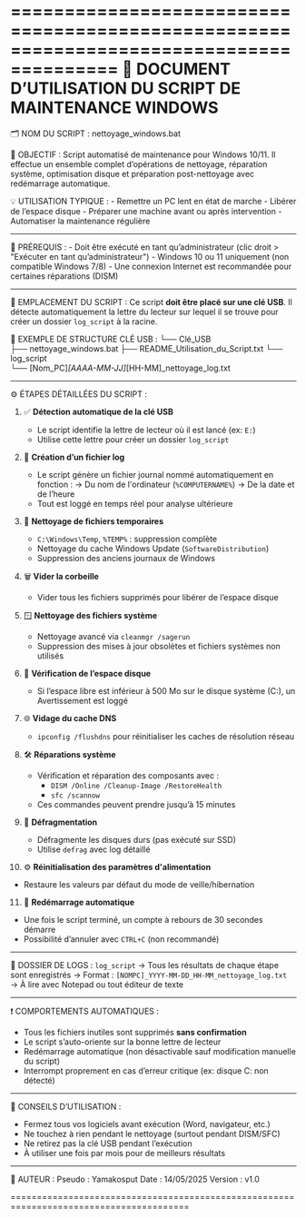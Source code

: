 ========================================================================================
                     📘 DOCUMENT D’UTILISATION DU SCRIPT DE MAINTENANCE WINDOWS
========================================================================================

🗂 NOM DU SCRIPT :
    nettoyage_windows.bat

🔧 OBJECTIF :
    Script automatisé de maintenance pour Windows 10/11. Il effectue un ensemble complet
    d’opérations de nettoyage, réparation système, optimisation disque et préparation
    post-nettoyage avec redémarrage automatique.

💡 UTILISATION TYPIQUE :
    - Remettre un PC lent en état de marche
    - Libérer de l’espace disque
    - Préparer une machine avant ou après intervention
    - Automatiser la maintenance régulière

----------------------------------------------------------------------------------------

🔐 PRÉREQUIS :
    - Doit être exécuté en tant qu’administrateur (clic droit > "Exécuter en tant qu’administrateur")
    - Windows 10 ou 11 uniquement (non compatible Windows 7/8)
    - Une connexion Internet est recommandée pour certaines réparations (DISM)

----------------------------------------------------------------------------------------

📍 EMPLACEMENT DU SCRIPT :
    Ce script **doit être placé sur une clé USB**. Il détecte automatiquement la lettre du
    lecteur sur lequel il se trouve pour créer un dossier `log_script` à la racine.

📁 EXEMPLE DE STRUCTURE CLÉ USB :
    └── Clé_USB\
        ├── nettoyage_windows.bat
        ├── README_Utilisation_du_Script.txt
        └── log_script\
             └── [Nom_PC]_[AAAA-MM-JJ]_[HH-MM]_nettoyage_log.txt

----------------------------------------------------------------------------------------

⚙️ ÉTAPES DÉTAILLÉES DU SCRIPT :

1. ✅ **Détection automatique de la clé USB**
   - Le script identifie la lettre de lecteur où il est lancé (ex: `E:`)
   - Utilise cette lettre pour créer un dossier `log_script`

2. 📁 **Création d’un fichier log**
   - Le script génère un fichier journal nommé automatiquement en fonction :
     → Du nom de l'ordinateur (`%COMPUTERNAME%`)
     → De la date et de l’heure
   - Tout est loggé en temps réel pour analyse ultérieure

3. 🧹 **Nettoyage de fichiers temporaires**
   - `C:\Windows\Temp`, `%TEMP%` : suppression complète
   - Nettoyage du cache Windows Update (`SoftwareDistribution`)
   - Suppression des anciens journaux de Windows

4. 🗑️ **Vider la corbeille**
   - Vider tous les fichiers supprimés pour libérer de l’espace disque

5. 🪟 **Nettoyage des fichiers système**
   - Nettoyage avancé via `cleanmgr /sagerun`
   - Suppression des mises à jour obsolètes et fichiers systèmes non utilisés

6. 💾 **Vérification de l’espace disque**
   - Si l’espace libre est inférieur à 500 Mo sur le disque système (C:), un Avertissement est loggé

7. 🌐 **Vidage du cache DNS**
   - `ipconfig /flushdns` pour réinitialiser les caches de résolution réseau

8. 🛠️ **Réparations système**
   - Vérification et réparation des composants avec :
     - `DISM /Online /Cleanup-Image /RestoreHealth`
     - `sfc /scannow`
   - Ces commandes peuvent prendre jusqu’à 15 minutes

9. 💽 **Défragmentation**
   - Défragmente les disques durs (pas exécuté sur SSD)
   - Utilise `defrag` avec log détaillé

10. ⚙️ **Réinitialisation des paramètres d'alimentation**
   - Restaure les valeurs par défaut du mode de veille/hibernation

11. 🔁 **Redémarrage automatique**
   - Une fois le script terminé, un compte à rebours de 30 secondes démarre
   - Possibilité d’annuler avec `CTRL+C` (non recommandé)

----------------------------------------------------------------------------------------

📂 DOSSIER DE LOGS : `log_script`
   → Tous les résultats de chaque étape sont enregistrés
   → Format : `[NOMPC]_YYYY-MM-DD_HH-MM_nettoyage_log.txt`
   → À lire avec Notepad ou tout éditeur de texte

----------------------------------------------------------------------------------------

❗ COMPORTEMENTS AUTOMATIQUES :
   - Tous les fichiers inutiles sont supprimés **sans confirmation**
   - Le script s’auto-oriente sur la bonne lettre de lecteur
   - Redémarrage automatique (non désactivable sauf modification manuelle du script)
   - Interrompt proprement en cas d’erreur critique (ex: disque C: non détecté)

----------------------------------------------------------------------------------------

📌 CONSEILS D’UTILISATION :
   - Fermez tous vos logiciels avant exécution (Word, navigateur, etc.)
   - Ne touchez à rien pendant le nettoyage (surtout pendant DISM/SFC)
   - Ne retirez pas la clé USB pendant l’exécution
   - À utiliser une fois par mois pour de meilleurs résultats

----------------------------------------------------------------------------------------

📎 AUTEUR :
   Pseudo         : Yamakosput
   Date        : 14/05/2025
   Version     : v1.0

========================================================================================
